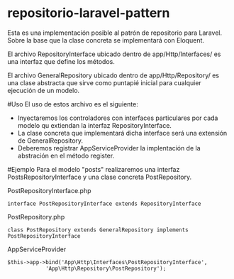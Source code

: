 # repositorio-laravel-pattern
Esta es una implementación posible al patrón de repositorio para Laravel. Sobre la base que la clase concreta se implementará con Eloquent.

El archivo RepositoryInterface ubicado dentro de app/Http/Interfaces/ es una interfaz que define los métodos. 

El archivo GeneralRepository ubicado dentro de app/Http/Repository/ es una clase abstracta que sirve como puntapié inicial para cualquier ejecución de un modelo. 

#Uso
El uso de estos archivo es el siguiente:
- Inyectaremos los controladores con interfaces particulares por cada modelo qu extiendan la interfaz RepositoryInterface. 
- La clase concreta que implementará dicha interface será una extensión de GeneralRepository. 
- Deberemos registrar AppServiceProvider la implentación de la abstración en el método register.

#Ejemplo
Para el modelo "posts" realizaremos una interfaz PostsRepositoryInterface y una clase concreta PostRepository. 

PostRepositoryInterface.php
```
interface PostRepositoryInterface extends RepositoryInterface
```

PostRepository.php
```
class PostRepository extends GeneralRepository implements PostRepositoryInterface
```

AppServiceProvider
```
$this->app->bind('App\Http\Interfaces\PostRepositoryInterface',
            'App\Http\Repository\PostRepository');
```


